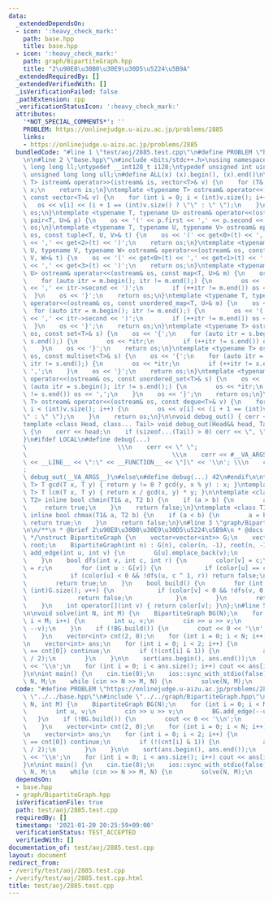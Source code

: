 ```yaml
---
data:
  _extendedDependsOn:
  - icon: ':heavy_check_mark:'
    path: base.hpp
    title: base.hpp
  - icon: ':heavy_check_mark:'
    path: graph/BipartiteGraph.hpp
    title: "2\u90E8\u30B0\u30E9\u30D5\u5224\u5B9A"
  _extendedRequiredBy: []
  _extendedVerifiedWith: []
  _isVerificationFailed: false
  _pathExtension: cpp
  _verificationStatusIcon: ':heavy_check_mark:'
  attributes:
    '*NOT_SPECIAL_COMMENTS*': ''
    PROBLEM: https://onlinejudge.u-aizu.ac.jp/problems/2885
    links:
    - https://onlinejudge.u-aizu.ac.jp/problems/2885
  bundledCode: "#line 1 \"test/aoj/2885.test.cpp\"\n#define PROBLEM \"https://onlinejudge.u-aizu.ac.jp/problems/2885\"\
    \n\n#line 2 \"base.hpp\"\n#include <bits/stdc++.h>\nusing namespace std;\ntypedef\
    \ long long ll;\ntypedef __int128_t i128;\ntypedef unsigned int uint;\ntypedef\
    \ unsigned long long ull;\n#define ALL(x) (x).begin(), (x).end()\n\ntemplate <typename\
    \ T> istream& operator>>(istream& is, vector<T>& v) {\n    for (T& x : v) is >>\
    \ x;\n    return is;\n}\ntemplate <typename T> ostream& operator<<(ostream& os,\
    \ const vector<T>& v) {\n    for (int i = 0; i < (int)v.size(); i++) {\n     \
    \   os << v[i] << (i + 1 == (int)v.size() ? \"\" : \" \");\n    }\n    return\
    \ os;\n}\ntemplate <typename T, typename U> ostream& operator<<(ostream& os, const\
    \ pair<T, U>& p) {\n    os << '(' << p.first << ',' << p.second << ')';\n    return\
    \ os;\n}\ntemplate <typename T, typename U, typename V> ostream& operator<<(ostream&\
    \ os, const tuple<T, U, V>& t) {\n    os << '(' << get<0>(t) << ',' << get<1>(t)\
    \ << ',' << get<2>(t) << ')';\n    return os;\n}\ntemplate <typename T, typename\
    \ U, typename V, typename W> ostream& operator<<(ostream& os, const tuple<T, U,\
    \ V, W>& t) {\n    os << '(' << get<0>(t) << ',' << get<1>(t) << ',' << get<2>(t)\
    \ << ',' << get<3>(t) << ')';\n    return os;\n}\ntemplate <typename T, typename\
    \ U> ostream& operator<<(ostream& os, const map<T, U>& m) {\n    os << '{';\n\
    \    for (auto itr = m.begin(); itr != m.end();) {\n        os << '(' << itr->first\
    \ << ',' << itr->second << ')';\n        if (++itr != m.end()) os << ',';\n  \
    \  }\n    os << '}';\n    return os;\n}\ntemplate <typename T, typename U> ostream&\
    \ operator<<(ostream& os, const unordered_map<T, U>& m) {\n    os << '{';\n  \
    \  for (auto itr = m.begin(); itr != m.end();) {\n        os << '(' << itr->first\
    \ << ',' << itr->second << ')';\n        if (++itr != m.end()) os << ',';\n  \
    \  }\n    os << '}';\n    return os;\n}\ntemplate <typename T> ostream& operator<<(ostream&\
    \ os, const set<T>& s) {\n    os << '{';\n    for (auto itr = s.begin(); itr !=\
    \ s.end();) {\n        os << *itr;\n        if (++itr != s.end()) os << ',';\n\
    \    }\n    os << '}';\n    return os;\n}\ntemplate <typename T> ostream& operator<<(ostream&\
    \ os, const multiset<T>& s) {\n    os << '{';\n    for (auto itr = s.begin();\
    \ itr != s.end();) {\n        os << *itr;\n        if (++itr != s.end()) os <<\
    \ ',';\n    }\n    os << '}';\n    return os;\n}\ntemplate <typename T> ostream&\
    \ operator<<(ostream& os, const unordered_set<T>& s) {\n    os << '{';\n    for\
    \ (auto itr = s.begin(); itr != s.end();) {\n        os << *itr;\n        if (++itr\
    \ != s.end()) os << ',';\n    }\n    os << '}';\n    return os;\n}\ntemplate <typename\
    \ T> ostream& operator<<(ostream& os, const deque<T>& v) {\n    for (int i = 0;\
    \ i < (int)v.size(); i++) {\n        os << v[i] << (i + 1 == (int)v.size() ? \"\
    \" : \" \");\n    }\n    return os;\n}\n\nvoid debug_out() { cerr << '\\n'; }\n\
    template <class Head, class... Tail> void debug_out(Head&& head, Tail&&... tail)\
    \ {\n    cerr << head;\n    if (sizeof...(Tail) > 0) cerr << \", \";\n    debug_out(move(tail)...);\n\
    }\n#ifdef LOCAL\n#define debug(...)                                          \
    \                         \\\n    cerr << \" \";                             \
    \                                        \\\n    cerr << #__VA_ARGS__ << \" :[\"\
    \ << __LINE__ << \":\" << __FUNCTION__ << \"]\" << '\\n'; \\\n    cerr << \" \"\
    ;                                                                     \\\n   \
    \ debug_out(__VA_ARGS__)\n#else\n#define debug(...) 42\n#endif\n\ntemplate <typename\
    \ T> T gcd(T x, T y) { return y != 0 ? gcd(y, x % y) : x; }\ntemplate <typename\
    \ T> T lcm(T x, T y) { return x / gcd(x, y) * y; }\n\ntemplate <class T1, class\
    \ T2> inline bool chmin(T1& a, T2 b) {\n    if (a > b) {\n        a = b;\n   \
    \     return true;\n    }\n    return false;\n}\ntemplate <class T1, class T2>\
    \ inline bool chmax(T1& a, T2 b) {\n    if (a < b) {\n        a = b;\n       \
    \ return true;\n    }\n    return false;\n}\n#line 3 \"graph/BipartiteGraph.hpp\"\
    \n\n/**\n * @brief 2\u90E8\u30B0\u30E9\u30D5\u5224\u5B9A\n * @docs docs/graph/BipartiteGraph.md\n\
    \ */\nstruct BipartiteGraph {\n    vector<vector<int>> G;\n    vector<int> color,\
    \ root;\n    BipartiteGraph(int n) : G(n), color(n, -1), root(n, -1) {}\n    void\
    \ add_edge(int u, int v) {\n        G[u].emplace_back(v);\n        G[v].emplace_back(u);\n\
    \    }\n    bool dfs(int v, int c, int r) {\n        color[v] = c;\n        root[v]\
    \ = r;\n        for (int u : G[v]) {\n            if (color[u] == c) return false;\n\
    \            if (color[u] < 0 && !dfs(u, c ^ 1, r)) return false;\n        }\n\
    \        return true;\n    }\n    bool build() {\n        for (int v = 0; v <\
    \ (int)G.size(); v++) {\n            if (color[v] < 0 && !dfs(v, 0, v)) {\n  \
    \              return false;\n            }\n        }\n        return true;\n\
    \    }\n    int operator[](int v) { return color[v]; }\n};\n#line 5 \"test/aoj/2885.test.cpp\"\
    \n\nvoid solve(int N, int M) {\n    BipartiteGraph BG(N);\n    for (int i = 0;\
    \ i < M; i++) {\n        int u, v;\n        cin >> u >> v;\n        BG.add_edge(--u,\
    \ --v);\n    }\n    if (!BG.build()) {\n        cout << 0 << '\\n';\n        return;\n\
    \    }\n    vector<int> cnt(2, 0);\n    for (int i = 0; i < N; i++) cnt[BG[i]]++;\n\
    \n    vector<int> ans;\n    for (int i = 0; i < 2; i++) {\n        if (i && cnt[1]\
    \ == cnt[0]) continue;\n        if (!(cnt[i] & 1)) {\n            ans.emplace_back(cnt[i]\
    \ / 2);\n        }\n    }\n\n    sort(ans.begin(), ans.end());\n    cout << ans.size()\
    \ << '\\n';\n    for (int i = 0; i < ans.size(); i++) cout << ans[i] << '\\n';\n\
    }\n\nint main() {\n    cin.tie(0);\n    ios::sync_with_stdio(false);\n    int\
    \ N, M;\n    while (cin >> N >> M, N) {\n        solve(N, M);\n    }\n}\n"
  code: "#define PROBLEM \"https://onlinejudge.u-aizu.ac.jp/problems/2885\"\n\n#include\
    \ \"../../base.hpp\"\n#include \"../../graph/BipartiteGraph.hpp\"\n\nvoid solve(int\
    \ N, int M) {\n    BipartiteGraph BG(N);\n    for (int i = 0; i < M; i++) {\n\
    \        int u, v;\n        cin >> u >> v;\n        BG.add_edge(--u, --v);\n \
    \   }\n    if (!BG.build()) {\n        cout << 0 << '\\n';\n        return;\n\
    \    }\n    vector<int> cnt(2, 0);\n    for (int i = 0; i < N; i++) cnt[BG[i]]++;\n\
    \n    vector<int> ans;\n    for (int i = 0; i < 2; i++) {\n        if (i && cnt[1]\
    \ == cnt[0]) continue;\n        if (!(cnt[i] & 1)) {\n            ans.emplace_back(cnt[i]\
    \ / 2);\n        }\n    }\n\n    sort(ans.begin(), ans.end());\n    cout << ans.size()\
    \ << '\\n';\n    for (int i = 0; i < ans.size(); i++) cout << ans[i] << '\\n';\n\
    }\n\nint main() {\n    cin.tie(0);\n    ios::sync_with_stdio(false);\n    int\
    \ N, M;\n    while (cin >> N >> M, N) {\n        solve(N, M);\n    }\n}"
  dependsOn:
  - base.hpp
  - graph/BipartiteGraph.hpp
  isVerificationFile: true
  path: test/aoj/2885.test.cpp
  requiredBy: []
  timestamp: '2021-01-20 20:25:59+09:00'
  verificationStatus: TEST_ACCEPTED
  verifiedWith: []
documentation_of: test/aoj/2885.test.cpp
layout: document
redirect_from:
- /verify/test/aoj/2885.test.cpp
- /verify/test/aoj/2885.test.cpp.html
title: test/aoj/2885.test.cpp
---
```

